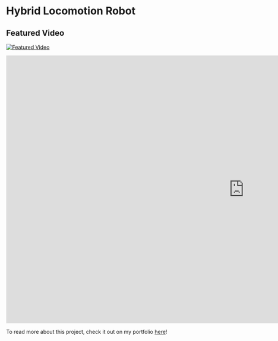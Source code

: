 # Hybrid Locomotion Robot

## Featured Video

[![Featured Video](https://img.youtube.com/vi/Cmba8ZEuzpo/0.jpg)](https://www.youtube.com/watch?v=Cmba8ZEuzpo)

<iframe width="1280" height="720" src="https://www.youtube.com/embed/Cmba8ZEuzpo" title="NU_MSR_Winter_Project" frameborder="0" allow="accelerometer; autoplay; clipboard-write; encrypted-media; gyroscope; picture-in-picture; web-share" referrerpolicy="strict-origin-when-cross-origin" allowfullscreen></iframe>

To read more about this project, check it out on my portfolio [here](https://snydergi.github.io/portfolio_featured/rajad/)!